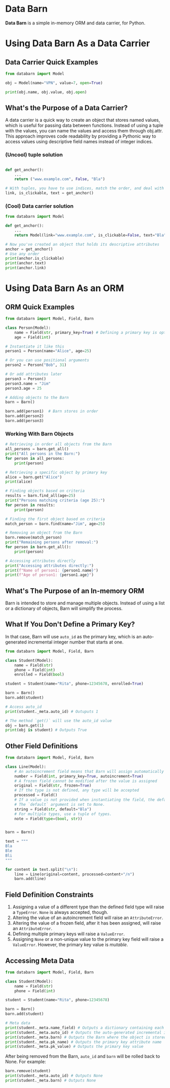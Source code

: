 # Data Barn
**Data Barn** is a simple in-memory ORM and data carrier, for Python.

# Using Data Barn As a Data Carrier
## Data Carrier Quick Examples

```Python
from databarn import Model

obj = Model(name="VPN", value=7, open=True)

print(obj.name, obj.value, obj.open)
```

## What's the Purpose of a Data Carrier?
A data carrier is a quick way to create an object that stores named values, which is useful for passing data between functions. Instead of using a tuple with the values, you can name the values and access them through obj.attr. This approach improves code readability by providing a Pythonic way to access values using descriptive field names instead of integer indices.

### (Uncool) tuple solution
```Python

def get_anchor():
    ...
    return ("www.example.com", False, "Bla")

# With tuples, you have to use indices, match the order, and deal with the names
link, is_clickable, text = get_anchor()
```

### (Cool) Data carrier solution
```Python
from databarn import Model

def get_anchor():
    ...
    return Model(link="www.example.com", is_clickable=False, text="Bla")

# Now you've created an object that holds its descriptive attributes
anchor = get_anchor()
# Use any order
print(anchor.is_clickable)
print(anchor.text)
print(anchor.link)
```

# Using Data Barn As an ORM

## ORM Quick Examples

```Python
from databarn import Model, Field, Barn

class Person(Model):
    name = Field(str, primary_key=True) # Defining a primary key is optional
    age = Field(int)

# Instantiate it like this
person1 = Person(name="Alice", age=25)

# Or you can use positional arguments
person2 = Person("Bob", 31)

# Or add attributes later
person3 = Person()
person3.name = "Jim"
person3.age = 25

# Adding objects to the Barn
barn = Barn()

barn.add(person1)  # Barn stores in order
barn.add(person2)
barn.add(person3)
```

### Working With Barn Objects
```Python
# Retrieving in order all objects from the Barn
all_persons = barn.get_all()
print("All persons in the Barn:")
for person in all_persons:
    print(person)

# Retrieving a specific object by primary key
alice = barn.get("Alice")
print(alice)

# Finding objects based on criteria
results = barn.find_all(age=25)
print("Persons matching criteria (age 25):")
for person in results:
    print(person)

# Finding the first object based on criteria
match_person = barn.find(name="Jim", age=25)

# Removing an object from the Barn
barn.remove(match_person)
print("Remaining persons after removal:")
for person in barn.get_all():
    print(person)

# Accessing attributes directly
print("Accessing attributes directly:")
print(f"Name of person1: {person1.name}")
print(f"Age of person1: {person1.age}")
```

## What's The Purpose of an In-memory ORM

Barn is intended to store and manage multiple objects. Instead of using a list or a dictionary of objects, Barn will simplify the process.

## What If You Don't Define a Primary Key?

In that case, Barn will use `auto_id` as the primary key, which is an auto-generated incremental integer number that starts at one.

```Python
from databarn import Model, Field, Barn

class Student(Model):
    name = Field(str)
    phone = Field(int)
    enrolled = Field(bool)

student = Student(name="Rita", phone=12345678, enrolled=True)

barn = Barn()
barn.add(student)

# Access auto_id
print(student._meta.auto_id) # Outuputs 1

# The method `get()` will use the auto_id value
obj = barn.get(1)
print(obj is student) # Outputs True
```

## Other Field Definitions

```Python
from databarn import Model, Field, Barn

class Line(Model):
    # An autoincrement field means that Barn will assign automatically an incremental integer number
    number = Field(int, primary_key=True, autoincrement=True)
    # A frozen field cannot be modified after the value is assigned
    original = Field(str, frozen=True)
    # If the type is not defined, any type will be accepted
    processed = Field()
    # If a value is not provided when instantiating the field, the default value will be used.
    # The `default` argument is set to None.
    string = Field(str, default="Bla")
    # For multiple types, use a tuple of types.
    note = Field(type=(bool, str))


barn = Barn()

text = """
Bla
Ble
Bli
"""

for content in text.split("\n"):
    line = Line(original=content, processed=content+"/n")
    barn.add(line)
```

## Field Definition Constraints
1. Assigning a value of a different type than the defined field type will raise a `TypeError`. `None` is always accepted, though.
2. Altering the value of an autoincrement field will raise an `AttributeError`.
3. Altering the value of a frozen field, after it has been assigned, will raise an `AttributeError`.
4. Defining multiple primary keys will raise a `ValueError`.
5. Assigning `None` or a non-unique value to the primary key field will raise a `ValueError`. However, the primary key value is *mutable*.

## Accessing Meta Data
```Python
from databarn import Model, Field, Barn

class Student(Model):
    name = Field(str)
    phone = Field(int)

student = Student(name="Rita", phone=12345678)

barn = Barn()
barn.add(student)

# Meta data
print(student._meta.name_field) # Outputs a dictionary containing each field_name and its field_instance
print(student._meta.auto_id) # Outputs the auto-generated incremental integer id
print(student._meta.barn) # Outputs the Barn where the object is stored
print(student._meta.pk_name) # Outputs the primary key attribute name
print(student._meta.pk_value) # Outputs the primary key value

```

After being removed from the Barn, `auto_id` and `barn` will be rolled back to None. For example:
```Python
barn.remove(student)
print(student._meta.auto_id) # Outputs None
print(student._meta.barn) # Outputs None
```